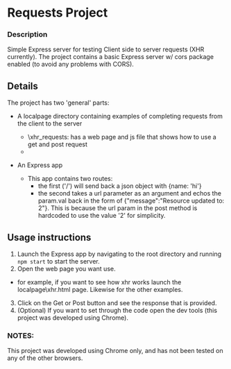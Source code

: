 # Requests Project

### Description

Simple Express server for testing Client side to server requests (XHR currently).
The project contains a basic Express server w/ cors package enabled (to avoid any problems with CORS).

## Details

The project has two 'general' parts:

- A localpage directory containing examples of completing requests from the client to the server

  - \xhr_requests: has a web page and js file that shows how to use a get and post request
  -

- An Express app
  - This app contains two routes:
    - the first ('/') will send back a json object with {name: 'hi'}
    - the second takes a url parameter as an argument and echos the param.val back in the form of {"message":"Resource updated to: 2"}. This is because the url param in the post method is hardcoded
      to use the value '2' for simplicity.

## Usage instructions

1. Launch the Express app by navigating to the root directory and running `npm start` to start the server.
2. Open the web page you want use.

- for example, if you want to see how xhr works launch the localpage\xhr.html page.
  Likewise for the other examples.

3. Click on the Get or Post button and see the response that is provided.
4. (Optional) If you want to set through the code open the dev tools (this project was developed using Chrome).

### NOTES:

This project was developed using Chrome only, and has not been tested on any of the other browsers.
